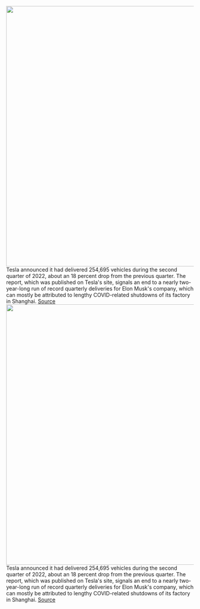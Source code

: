 <img src='https://cdn.vox-cdn.com/thumbor/B6nzr8opNsI2fm6nAQu3nyjf548=/0x0:3991x2807/1200x800/filters:focal(1677x1085:2315x1723)/cdn.vox-cdn.com/uploads/chorus_image/image/71041731/1405480830.0.jpg' width='700px' /><br/>
Tesla announced it had delivered 254,695 vehicles during the second quarter of 2022, about an 18 percent drop from the previous quarter. The report, which was published on Tesla's site, signals an end to a nearly two-year-long run of record quarterly deliveries for Elon Musk's company, which can mostly be attributed to lengthy COVID-related shutdowns of its factory in Shanghai.
<a href='https://www.theverge.com/2022/7/2/23190004/tesla-record-quarterly-deliveries-end-china-covid-shutdowns'> Source <a/><img src='https://cdn.vox-cdn.com/thumbor/B6nzr8opNsI2fm6nAQu3nyjf548=/0x0:3991x2807/1200x800/filters:focal(1677x1085:2315x1723)/cdn.vox-cdn.com/uploads/chorus_image/image/71041731/1405480830.0.jpg' width='700px' /><br/>
Tesla announced it had delivered 254,695 vehicles during the second quarter of 2022, about an 18 percent drop from the previous quarter. The report, which was published on Tesla's site, signals an end to a nearly two-year-long run of record quarterly deliveries for Elon Musk's company, which can mostly be attributed to lengthy COVID-related shutdowns of its factory in Shanghai.
<a href='https://www.theverge.com/2022/7/2/23190004/tesla-record-quarterly-deliveries-end-china-covid-shutdowns'> Source <a/>